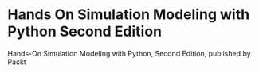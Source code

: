


# Hands On Simulation Modeling with Python Second Edition
Hands-On Simulation Modeling with Python, Second Edition, published by Packt
